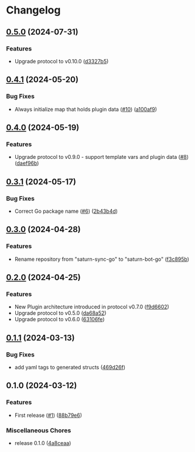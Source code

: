 # Changelog

## [0.5.0](https://github.com/wndhydrnt/saturn-bot-go/compare/v0.4.1...v0.5.0) (2024-07-31)


### Features

* Upgrade protocol to v0.10.0 ([d3327b5](https://github.com/wndhydrnt/saturn-bot-go/commit/d3327b5ef0a59e9a4b814a5599bbd6cdda1eaf8f))

## [0.4.1](https://github.com/wndhydrnt/saturn-bot-go/compare/v0.4.0...v0.4.1) (2024-05-20)


### Bug Fixes

* Always initialize map that holds plugin data ([#10](https://github.com/wndhydrnt/saturn-bot-go/issues/10)) ([a100af9](https://github.com/wndhydrnt/saturn-bot-go/commit/a100af96a4bb9b8e20dd98effe5278907d1fba60))

## [0.4.0](https://github.com/wndhydrnt/saturn-bot-go/compare/v0.3.1...v0.4.0) (2024-05-19)


### Features

* Upgrade protocol to v0.9.0 - support template vars and plugin data ([#8](https://github.com/wndhydrnt/saturn-bot-go/issues/8)) ([daef96b](https://github.com/wndhydrnt/saturn-bot-go/commit/daef96b3a7aa504c4cae445975500d63fada3daf))

## [0.3.1](https://github.com/wndhydrnt/saturn-bot-go/compare/v0.3.0...v0.3.1) (2024-05-17)


### Bug Fixes

* Correct Go package name ([#6](https://github.com/wndhydrnt/saturn-bot-go/issues/6)) ([2b43b4d](https://github.com/wndhydrnt/saturn-bot-go/commit/2b43b4d229001b93d320c7a259dde80c127435a7))

## [0.3.0](https://github.com/wndhydrnt/saturn-bot-go/compare/v0.2.0...v0.3.0) (2024-04-28)


### Features

* Rename repository from "saturn-sync-go" to "saturn-bot-go" ([f3c895b](https://github.com/wndhydrnt/saturn-bot-go/commit/f3c895bd920a60e65a989ae91d0b62773acc30e7))

## [0.2.0](https://github.com/wndhydrnt/saturn-bot-go/compare/v0.1.1...v0.2.0) (2024-04-25)

### Features

- New Plugin architecture introduced in protocol v0.7.0 ([f9d6602](https://github.com/wndhydrnt/saturn-bot-go/commit/f9d6602e210b580d5795c10b06937da9bb250cf9))
- Upgrade protocol to v0.5.0 ([da68a52](https://github.com/wndhydrnt/saturn-bot-go/commit/da68a52a9161f3b10443a8a1ad278c6553bf0fbf))
- Upgrade protocol to v0.6.0 ([63106fe](https://github.com/wndhydrnt/saturn-bot-go/commit/63106fec7b42d9b82af9e612c9d1f006cef5c626))

## [0.1.1](https://github.com/wndhydrnt/saturn-bot-go/compare/v0.1.0...v0.1.1) (2024-03-13)

### Bug Fixes

- add yaml tags to generated structs ([469d26f](https://github.com/wndhydrnt/saturn-bot-go/commit/469d26fc941d5a6c9dfe837892a9417c7f890fd5))

## 0.1.0 (2024-03-12)

### Features

- First release ([#1](https://github.com/wndhydrnt/saturn-bot-go/issues/1)) ([88b79e6](https://github.com/wndhydrnt/saturn-bot-go/commit/88b79e686da41b27897106bfe5f5f44377b365e1))

### Miscellaneous Chores

- release 0.1.0 ([4a8ceaa](https://github.com/wndhydrnt/saturn-bot-go/commit/4a8ceaa720b73bc00db65fd08f043bd249c8f8b4))
